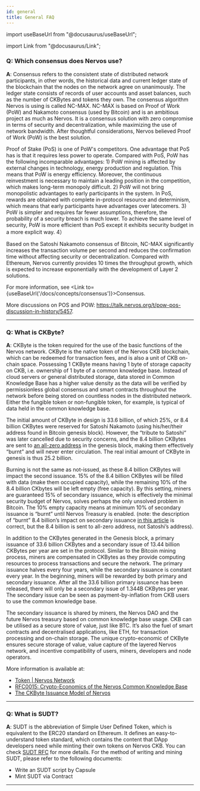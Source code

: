 ```yaml
---
id: general
title: General FAQ
---
```


import useBaseUrl from "@docusaurus/useBaseUrl";

import Link from "@docusaurus/Link";

### **Q**: Which consensus does Nervos use?

**A**: Consensus refers to the consistent state of distributed network participants, in other words, the historical data and current ledger state of the blockchain that the nodes on the network agree on unanimously. The ledger state consists of records of user accounts and asset balances, such as the number of CKBytes and tokens they own. The consensus algorithm Nervos is using is called NC-MAX. NC-MAX is based on Proof of Work (PoW) and Nakamoto consensus (used by Bitcoin) and is an ambitious project as much as Nervos. It is a consensus solution with zero compromise in terms of security and decentralization, while maximizing the use of network bandwidth. After thoughtful considerations, Nervos believed Proof of Work (PoW) is the best solution.

Proof of Stake (PoS) is one of PoW's competitors. One advantage that PoS has is that it requires less power to operate. Compared with PoS, PoW has the following incomparable advantages: 1) PoW mining is affected by external changes in technology, energy production and regulation. This means that PoW is energy efficiency. Moreover, the continuous reinvestment is necessary to maintain a leading position in the competition, which makes long-term monopoly difficult. 2) PoW will not bring monopolistic advantages to early participants in the system. In PoS, rewards are obtained with complete in-protocol resource and determinism, which means that early participants have advantages over latecomers. 3) PoW is simpler and requires far fewer assumptions, therefore, the probability of a security breach is much lower. To achieve the same level of security, PoW is more efficient than PoS except it exhibits security budget in a more explicit way. 4）

Based on the Satoshi Nakamoto consensus of Bitcoin, NC-MAX significantly increases the transaction volume per second and reduces the confirmation time without affecting security or decentralization. Compared with Ethereum, Nervos currently provides 10 times the throughput growth, which is expected to increase exponentially with the development of Layer 2 solutions.

For more information, see <Link to={useBaseUrl('/docs/concepts/consensus')}>Consensus</Link>. 

More discussions on POS and POW: https://talk.nervos.org/t/pow-pos-discussion-in-history/5457.

---

### **Q**: What is CKByte?

**A**: CKByte is the token required for the use of the basic functions of the Nervos network. CKByte is the native token of the Nervos CKB blockchain, which can be redeemed for transaction fees, and is also a unit of CKB on-chain space. Possessing 1 CKByte means having 1 byte of storage capacity on CKB, i.e. ownership of 1 byte of a common knowledge base. Instead of cloud servers or general distributed storage, data stored in Common Knowledge Base has a higher value density as the data will be verified by permissionless global consensus and smart contracts throughout the network before being stored on countless nodes in the distributed network. Either the fungible token or non-fungible token, for example, is typical of data held in the common knowledge base.

The initial amount of CKByte in design is 33.6 billion, of which 25%, or 8.4 billion CKBytes were reserved for Satoshi Nakamoto (using his/her/their address found in Bitcoin genesis block). However, the “tribute to Satoshi“ was later cancelled due to security concerns, and the 8.4 billion CKBytes are sent to [an all-zero address](https://explorer.nervos.org/address/ckb1qgqqqqqqqqqqqqqqqqqqqqqqqqqqqqqqqqqqqqqqqqqqqqqqqqqqqchfq7c4e0e864p98x0t7mc0k58thz83s97znnd) in the genesis block, making them effectively “burnt” and will never enter circulation. The real initial amount of CKByte in genesis is thus 25.2 billion.

Burning is not the same as not-issued, as these 8.4 billion CKBytes will impact the second issuance. 15% of the 8.4 billion CKBytes will be filled with data (make them occupied capacity), while the remaining 10% of the 8.4 billion CKbytes will be left empty (free capacity). By this setting, miners are guaranteed 15% of secondary issuance, which is effectively the minimal security budget of Nervos, solves perhaps the only unsolved problem in Bitcoin. The 10% empty capacity means at minimum 10% of secondary issuance is “burnt” until Nervos Treasury is enabled. (note: the description of “burnt” 8.4 billion’s impact on secondary issuance [in this article](https://talk.nervos.org/t/nervos-ckbyte-distribution-and-why-we-are-burning-25-in-the-genesis-block/3503) is correct, but the 8.4 billion is sent to all-zero address, not Satoshi’s address).

In addition to the CKBytes generated in the Genesis block, a primary issuance of 33.6 billion CKBytes and a secondary issue of 13.44 billion CKBytes per year are set in the protocol. Similar to the Bitcoin mining process, miners are compensated in CKBytes as they provide computing resources to process transactions and secure the network. The primary issuance halves every four years, while the secondary issuance is constant every year. In the beginning, miners will be rewarded by both primary and secondary issuance. After all the 33.6 billion primary issuance has been released, there will only be a secondary issue of 1.344B CKBytes per year. The secondary issue can be seen as payment-by-inflation from CKB users to use the common knowledge base.

The secondary issuance is shared by miners, the Nervos DAO and the future Nervos treasury based on common knowledge base usage. CKB can be utilised as a secure store of value, just like BTC. It’s also the fuel of smart contracts and decentralised applications, like ETH, for transaction processing and on-chain storage. The unique crypto-economic of CKByte ensures secure storage of value, value capture of the layered Nervos network, and incentive compatibility of users, miners, developers and node operators.

More information is available at:

- [Token | Nervos Network](https://www.nervos.org/token)
- [RFC0015: Crypto-Economics of the Nervos Common Knowledge Base](https://github.com/nervosnetwork/rfcs/blob/master/rfcs/0015-ckb-cryptoeconomics/0015-ckb-cryptoeconomics.md)
- [The CKByte Issuance Model of Nervos](https://talk.nervos.org/t/the-ckbyte-issuance-model-of-nervos/5321)

---

### **Q**: What is SUDT?

**A**: SUDT is the abbreviation of Simple User Defined Token, which is equivalent to the ERC20 standard on Ethereum. It defines an easy-to-understand token standard, which contains the content that DApp developers need while minting their own tokens on Nervos CKB. You can check [SUDT RFC](https://github.com/nervosnetwork/rfcs/blob/master/rfcs/0025-simple-udt/0025-simple-udt.md) for more details. For the method of writing and mining SUDT, please refer to the following documents:

- <Link to={useBaseUrl('/docs/labs/sudtbycapsule')}>Write an SUDT script by Capsule</Link>
- <Link to={useBaseUrl('/docs/essays/mint-sudt-via-contract')}>Mint SUDT via Contract</Link>

---
